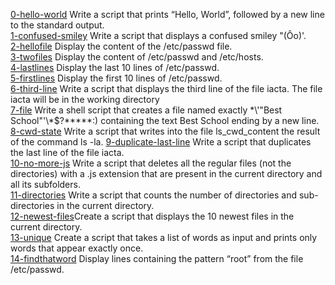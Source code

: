 [0-hello-world](./0-hello_world) Write a script that prints “Hello, World”, followed by a new line to the standard output.  
[1-confused-smiley](/1-confused_smiley ) Write a script that displays a confused smiley "(Ôo)'.  
[2-hellofile](./2-hellofile) Display the content of the /etc/passwd file.  
[3-twofiles](./3-twofiles) Display the content of /etc/passwd and /etc/hosts.  
[4-lastlines](./4-lastlines) Display the last 10 lines of /etc/passwd.  
[5-firstlines](./5-firstlines) Display the first 10 lines of /etc/passwd.  
[6-third-line](./6-third_line) Write a script that displays the third line of the file iacta. The file iacta will be in the working directory    
[7-file](./7-file) Write a shell script that creates a file named exactly \*\\'"Best School"\'\\*$\?\*\*\*\*\*:) containing the text Best School ending by a new line.  
[8-cwd-state](./8-cwd_state) Write a script that writes into the file ls_cwd_content the result of the command ls -la. 
[9-duplicate-last-line](./9-duplicate_last_line) Write a script that duplicates the last line of the file iacta.   
[10-no-more-js](./10-no_more_js) Write a script that deletes all the regular files (not the directories) with a .js extension that are present in the current directory and all its subfolders.  
[11-directories](./11-directories) Write a script that counts the number of directories and sub-directories in the current directory.  
[12-newest-files](./12-newest_files)Create a script that displays the 10 newest files in the current directory.  
[13-unique](./13-unique) Create a script that takes a list of words as input and prints only words that appear exactly once.  
[14-findthatword](./14-findthatword) Display lines containing the pattern “root” from the file /etc/passwd.  
  


